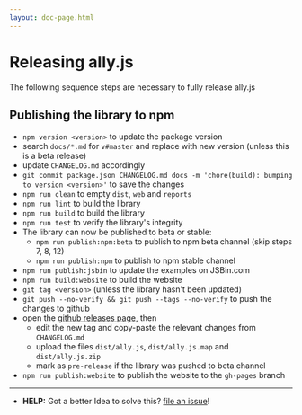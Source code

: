 ```yaml
---
layout: doc-page.html
---
```


# Releasing ally.js

The following sequence steps are necessary to fully release ally.js


## Publishing the library to npm

* `npm version <version>` to update the package version
* search `docs/*.md` for `v#master` and replace with new version (unless this is a beta release)
* update `CHANGELOG.md` accordingly
* `git commit package.json CHANGELOG.md docs -m 'chore(build): bumping to version <version>'` to save the changes
* `npm run clean` to empty `dist`, `web` and `reports`
* `npm run lint` to build the library
* `npm run build` to build the library
* `npm run test` to verify the library's integrity
* The library can now be published to beta or stable:
  * `npm run publish:npm:beta` to publish to npm beta channel (skip steps 7, 8, 12)
  * `npm run publish:npm` to publish to npm stable channel
* `npm run publish:jsbin` to update the examples on JSBin.com
* `npm run build:website` to build the website
* `git tag <version>` (unless the library hasn't been updated)
* `git push --no-verify && git push --tags --no-verify` to push the changes to github
* open the [github releases page](https://github.com/medialize/ally.js/releases), then
  * edit the new tag and copy-paste the relevant changes from `CHANGELOG.md`
  * upload the files `dist/ally.js`, `dist/ally.js.map` and `dist/ally.js.zip`
  * mark as `pre-release` if the library was pushed to beta channel
* `npm run publish:website` to publish the website to the `gh-pages` branch


---

* **HELP:** Got a better Idea to solve this? [file an issue](https://github.com/medialize/ally.js/issues/new)!
